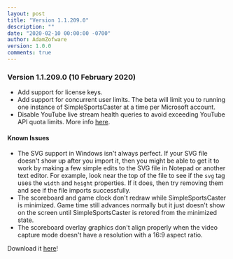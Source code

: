 ```yaml
---
layout: post
title: "Version 1.1.209.0"
description: ""
date: "2020-02-10 00:00:00 -0700"
author: AdamZofware
version: 1.0.0
comments: true
---
```


### Version 1.1.209.0 (10 February 2020)
* Add support for license keys.
* Add support for concurrent user limits. The beta will limit you to running one instance of SimpleSportsCaster at a time per Microsoft account.
* Disable YouTube live stream health queries to avoid exceeding YouTube API quota limits. More info [here](https://twitter.com/zofware/status/1226380524861542401).

#### Known Issues
* The SVG support in Windows isn't always perfect. If your SVG file doesn't show up after you import it, then you might be able to get it to work by making a few simple edits to the SVG file in Notepad or another text editor. For example, look near the top of the file to see if the `svg` tag uses the `width` and `height` properties. If it does, then try removing them and see if the file imports successfully.
* The scoreboard and game clock don't redraw while SimpleSportsCaster is minimized. Game time still advances normally but it just doesn't show on the screen until SimpleSportsCaster is retored from the minimized state.
* The scoreboard overlay graphics don't align properly when the video capture mode doesn't have a resolution with a 16:9 aspect ratio.

Download it [here](https://www.microsoft.com/store/apps/9NRQMTPGS298?cid=sscdotcom)!

<img src="{{site.url}}/images/logo-banner-with-shadow-1024.png" alt="rss feed image" class="webfeedsFeaturedVisual" width="1"/>
<media:content url="{{site.url}}/images/social.jpg" />

